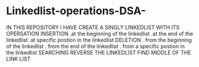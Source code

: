 # Linkedlist-operations-DSA-
IN THIS REPOSITORY I HAVE CREATE A SINGLY LINKEDLIST WITH ITS OPERSATION 
 INSERTION 
 .at the beginning of the linkedlist
 .at the end of the linkedlist 
 .at specific postion in the linkedlist 
 DELETION 
 . from the beginning of the linkedlist
 . from the end of the linkedlist
 . from a specific postion in the linkedlist
 SEARCHING 
 REVERSE THE LINKEDLIST
 FIND MIDDLE OF THE LINK LIST 
